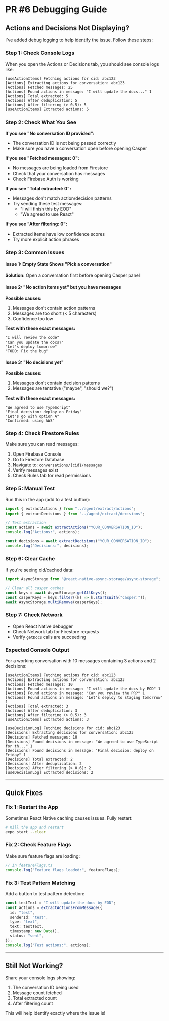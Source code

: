 # PR #6 Debugging Guide

## Actions and Decisions Not Displaying?

I've added debug logging to help identify the issue. Follow these steps:

### Step 1: Check Console Logs

When you open the Actions or Decisions tab, you should see console logs like:

```
[useActionItems] Fetching actions for cid: abc123
[Actions] Extracting actions for conversation: abc123
[Actions] Fetched messages: 25
[Actions] Found actions in message: "I will update the docs..." 1
[Actions] Total extracted: 5
[Actions] After deduplication: 5
[Actions] After filtering (> 0.5): 5
[useActionItems] Extracted actions: 5
```

### Step 2: Check What You See

**If you see "No conversation ID provided":**

- The conversation ID is not being passed correctly
- Make sure you have a conversation open before opening Casper

**If you see "Fetched messages: 0":**

- No messages are being loaded from Firestore
- Check that your conversation has messages
- Check Firebase Auth is working

**If you see "Total extracted: 0":**

- Messages don't match action/decision patterns
- Try sending these test messages:
  - "I will finish this by EOD"
  - "We agreed to use React"

**If you see "After filtering: 0":**

- Extracted items have low confidence scores
- Try more explicit action phrases

### Step 3: Common Issues

#### Issue 1: Empty State Shows "Pick a conversation"

**Solution:** Open a conversation first before opening Casper panel

#### Issue 2: "No action items yet" but you have messages

**Possible causes:**

1. Messages don't contain action patterns
2. Messages are too short (< 5 characters)
3. Confidence too low

**Test with these exact messages:**

```
"I will review the code"
"Can you update the docs?"
"Let's deploy tomorrow"
"TODO: Fix the bug"
```

#### Issue 3: "No decisions yet"

**Possible causes:**

1. Messages don't contain decision patterns
2. Messages are tentative ("maybe", "should we?")

**Test with these exact messages:**

```
"We agreed to use TypeScript"
"Final decision: deploy on Friday"
"Let's go with option A"
"Confirmed: using AWS"
```

### Step 4: Check Firestore Rules

Make sure you can read messages:

1. Open Firebase Console
2. Go to Firestore Database
3. Navigate to: `conversations/{cid}/messages`
4. Verify messages exist
5. Check Rules tab for read permissions

### Step 5: Manual Test

Run this in the app (add to a test button):

```typescript
import { extractActions } from "../agent/extract/actions";
import { extractDecisions } from "../agent/extract/decisions";

// Test extraction
const actions = await extractActions("YOUR_CONVERSATION_ID");
console.log("Actions:", actions);

const decisions = await extractDecisions("YOUR_CONVERSATION_ID");
console.log("Decisions:", decisions);
```

### Step 6: Clear Cache

If you're seeing old/cached data:

```typescript
import AsyncStorage from "@react-native-async-storage/async-storage";

// Clear all casper caches
const keys = await AsyncStorage.getAllKeys();
const casperKeys = keys.filter((k) => k.startsWith("casper:"));
await AsyncStorage.multiRemove(casperKeys);
```

### Step 7: Check Network

- Open React Native debugger
- Check Network tab for Firestore requests
- Verify `getDocs` calls are succeeding

### Expected Console Output

For a working conversation with 10 messages containing 3 actions and 2 decisions:

```
[useActionItems] Fetching actions for cid: abc123
[Actions] Extracting actions for conversation: abc123
[Actions] Fetched messages: 10
[Actions] Found actions in message: "I will update the docs by EOD" 1
[Actions] Found actions in message: "Can you review the PR?" 1
[Actions] Found actions in message: "Let's deploy to staging tomorrow" 1
[Actions] Total extracted: 3
[Actions] After deduplication: 3
[Actions] After filtering (> 0.5): 3
[useActionItems] Extracted actions: 3

[useDecisionLog] Fetching decisions for cid: abc123
[Decisions] Extracting decisions for conversation: abc123
[Decisions] Fetched messages: 10
[Decisions] Found decisions in message: "We agreed to use TypeScript for th..." 1
[Decisions] Found decisions in message: "Final decision: deploy on Friday" 1
[Decisions] Total extracted: 2
[Decisions] After deduplication: 2
[Decisions] After filtering (> 0.6): 2
[useDecisionLog] Extracted decisions: 2
```

---

## Quick Fixes

### Fix 1: Restart the App

Sometimes React Native caching causes issues. Fully restart:

```bash
# Kill the app and restart
expo start --clear
```

### Fix 2: Check Feature Flags

Make sure feature flags are loading:

```typescript
// In featureFlags.ts
console.log("Feature flags loaded:", featureFlags);
```

### Fix 3: Test Pattern Matching

Add a button to test pattern detection:

```typescript
const testText = "I will update the docs by EOD";
const actions = extractActionsFromMessage({
  id: "test",
  senderId: "test",
  type: "text",
  text: testText,
  timestamp: new Date(),
  status: "sent",
});
console.log("Test actions:", actions);
```

---

## Still Not Working?

Share your console logs showing:

1. The conversation ID being used
2. Message count fetched
3. Total extracted count
4. After filtering count

This will help identify exactly where the issue is!
